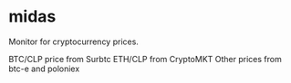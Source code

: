 # midas
Monitor for cryptocurrency prices.

BTC/CLP price from Surbtc
ETH/CLP from CryptoMKT
Other prices from btc-e and poloniex
